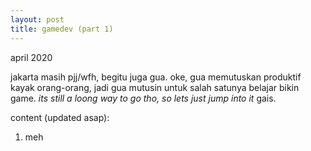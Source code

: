 ```yaml
---
layout: post
title: gamedev (part 1)
---
```


april 2020

jakarta masih pjj/wfh, begitu juga gua. oke, gua memutuskan produktif kayak orang-orang, jadi gua mutusin untuk salah satunya belajar bikin game. _its still a loong way to go tho, so lets just jump into it_ gais.

content (updated asap):
1. meh

